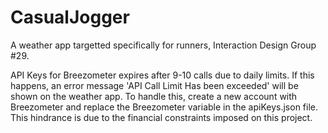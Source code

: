 # CasualJogger
A weather app targetted specifically for runners, Interaction Design Group #29.

API Keys for Breezometer expires after 9-10 calls due to daily limits. 
If this happens, an error message 'API Call Limit Has been exceeded' will be shown on the weather app.
To handle this, create a new account with Breezometer and replace the Breezometer variable in the apiKeys.json file. 
This hindrance is due to the financial constraints imposed on this project. 


